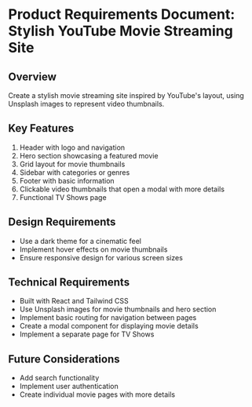 # Product Requirements Document: Stylish YouTube Movie Streaming Site

## Overview
Create a stylish movie streaming site inspired by YouTube's layout, using Unsplash images to represent video thumbnails.

## Key Features
1. Header with logo and navigation
2. Hero section showcasing a featured movie
3. Grid layout for movie thumbnails
4. Sidebar with categories or genres
5. Footer with basic information
6. Clickable video thumbnails that open a modal with more details
7. Functional TV Shows page

## Design Requirements
- Use a dark theme for a cinematic feel
- Implement hover effects on movie thumbnails
- Ensure responsive design for various screen sizes

## Technical Requirements
- Built with React and Tailwind CSS
- Use Unsplash images for movie thumbnails and hero section
- Implement basic routing for navigation between pages
- Create a modal component for displaying movie details
- Implement a separate page for TV Shows

## Future Considerations
- Add search functionality
- Implement user authentication
- Create individual movie pages with more details
